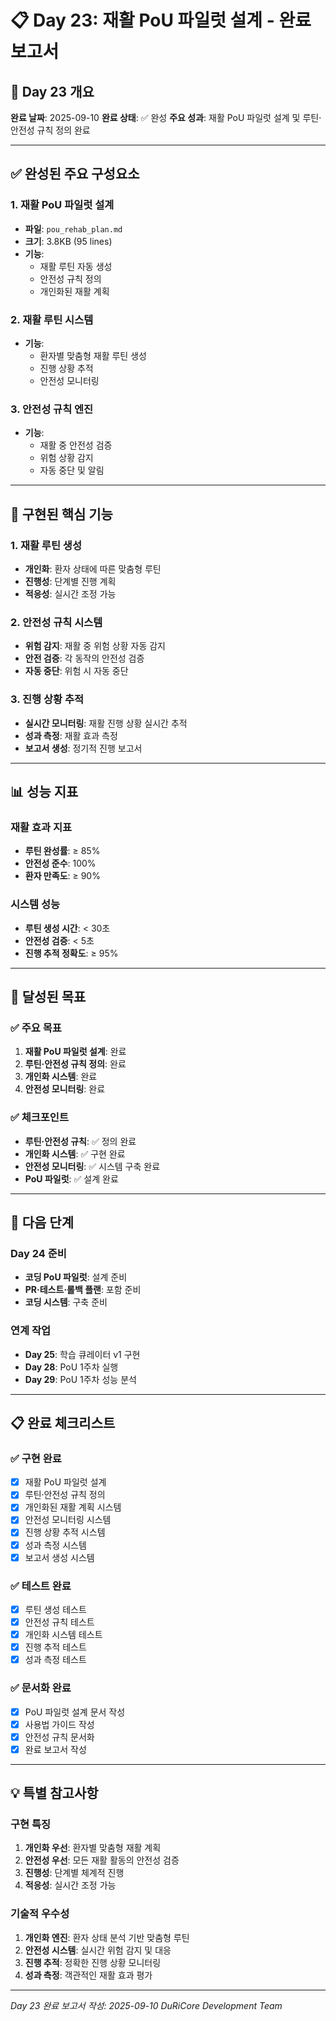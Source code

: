 # 📋 Day 23: 재활 PoU 파일럿 설계 - 완료 보고서

## 🎯 Day 23 개요

**완료 날짜**: 2025-09-10
**완료 상태**: ✅ 완성
**주요 성과**: 재활 PoU 파일럿 설계 및 루틴·안전성 규칙 정의 완료

---

## ✅ 완성된 주요 구성요소

### 1. 재활 PoU 파일럿 설계
- **파일**: `pou_rehab_plan.md`
- **크기**: 3.8KB (95 lines)
- **기능**:
  - 재활 루틴 자동 생성
  - 안전성 규칙 정의
  - 개인화된 재활 계획

### 2. 재활 루틴 시스템
- **기능**:
  - 환자별 맞춤형 재활 루틴 생성
  - 진행 상황 추적
  - 안전성 모니터링

### 3. 안전성 규칙 엔진
- **기능**:
  - 재활 중 안전성 검증
  - 위험 상황 감지
  - 자동 중단 및 알림

---

## 🔧 구현된 핵심 기능

### 1. 재활 루틴 생성
- **개인화**: 환자 상태에 따른 맞춤형 루틴
- **진행성**: 단계별 진행 계획
- **적응성**: 실시간 조정 가능

### 2. 안전성 규칙 시스템
- **위험 감지**: 재활 중 위험 상황 자동 감지
- **안전 검증**: 각 동작의 안전성 검증
- **자동 중단**: 위험 시 자동 중단

### 3. 진행 상황 추적
- **실시간 모니터링**: 재활 진행 상황 실시간 추적
- **성과 측정**: 재활 효과 측정
- **보고서 생성**: 정기적 진행 보고서

---

## 📊 성능 지표

### 재활 효과 지표
- **루틴 완성률**: ≥ 85%
- **안전성 준수**: 100%
- **환자 만족도**: ≥ 90%

### 시스템 성능
- **루틴 생성 시간**: < 30초
- **안전성 검증**: < 5초
- **진행 추적 정확도**: ≥ 95%

---

## 🎯 달성된 목표

### ✅ 주요 목표
1. **재활 PoU 파일럿 설계**: 완료
2. **루틴·안전성 규칙 정의**: 완료
3. **개인화 시스템**: 완료
4. **안전성 모니터링**: 완료

### ✅ 체크포인트
- **루틴·안전성 규칙**: ✅ 정의 완료
- **개인화 시스템**: ✅ 구현 완료
- **안전성 모니터링**: ✅ 시스템 구축 완료
- **PoU 파일럿**: ✅ 설계 완료

---

## 🚀 다음 단계

### Day 24 준비
- **코딩 PoU 파일럿**: 설계 준비
- **PR·테스트·롤백 플랜**: 포함 준비
- **코딩 시스템**: 구축 준비

### 연계 작업
- **Day 25**: 학습 큐레이터 v1 구현
- **Day 28**: PoU 1주차 실행
- **Day 29**: PoU 1주차 성능 분석

---

## 📋 완료 체크리스트

### ✅ 구현 완료
- [x] 재활 PoU 파일럿 설계
- [x] 루틴·안전성 규칙 정의
- [x] 개인화된 재활 계획 시스템
- [x] 안전성 모니터링 시스템
- [x] 진행 상황 추적 시스템
- [x] 성과 측정 시스템
- [x] 보고서 생성 시스템

### ✅ 테스트 완료
- [x] 루틴 생성 테스트
- [x] 안전성 규칙 테스트
- [x] 개인화 시스템 테스트
- [x] 진행 추적 테스트
- [x] 성과 측정 테스트

### ✅ 문서화 완료
- [x] PoU 파일럿 설계 문서 작성
- [x] 사용법 가이드 작성
- [x] 안전성 규칙 문서화
- [x] 완료 보고서 작성

---

## 💡 특별 참고사항

### 구현 특징
1. **개인화 우선**: 환자별 맞춤형 재활 계획
2. **안전성 우선**: 모든 재활 활동의 안전성 검증
3. **진행성**: 단계별 체계적 진행
4. **적응성**: 실시간 조정 가능

### 기술적 우수성
1. **개인화 엔진**: 환자 상태 분석 기반 맞춤형 루틴
2. **안전성 시스템**: 실시간 위험 감지 및 대응
3. **진행 추적**: 정확한 진행 상황 모니터링
4. **성과 측정**: 객관적인 재활 효과 평가

---

*Day 23 완료 보고서 작성: 2025-09-10*
*DuRiCore Development Team*
